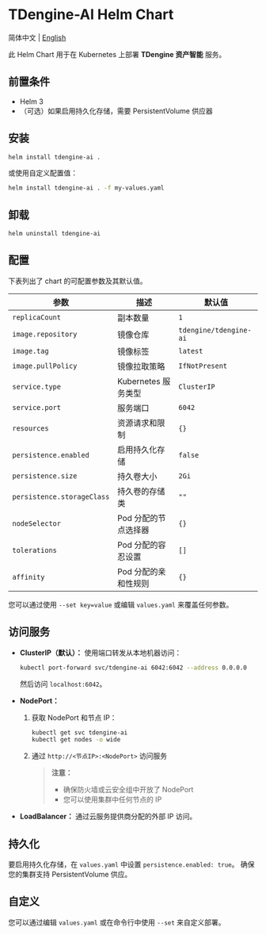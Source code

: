# TDengine-AI Helm Chart

简体中文 | [English](README.md)

此 Helm Chart 用于在 Kubernetes 上部署 **TDengine 资产智能** 服务。

## 前置条件

- Helm 3
- （可选）如果启用持久化存储，需要 PersistentVolume 供应器

## 安装

```bash
helm install tdengine-ai .
```

或使用自定义配置值：

```bash
helm install tdengine-ai . -f my-values.yaml
```

## 卸载

```bash
helm uninstall tdengine-ai
```

## 配置

下表列出了 chart 的可配置参数及其默认值。

| 参数                      | 描述                                       | 默认值                  |
|--------------------------|-------------------------------------------|------------------------|
| `replicaCount`           | 副本数量                                   | `1`                    |
| `image.repository`       | 镜像仓库                                   | `tdengine/tdengine-ai` |
| `image.tag`              | 镜像标签                                   | `latest`               |
| `image.pullPolicy`       | 镜像拉取策略                               | `IfNotPresent`         |
| `service.type`           | Kubernetes 服务类型                        | `ClusterIP`            |
| `service.port`           | 服务端口                                   | `6042`                 |
| `resources`              | 资源请求和限制                             | `{}`                   |
| `persistence.enabled`    | 启用持久化存储                             | `false`                |
| `persistence.size`       | 持久卷大小                                 | `2Gi`                  |
| `persistence.storageClass`| 持久卷的存储类                            | `""`                   |
| `nodeSelector`           | Pod 分配的节点选择器                       | `{}`                   |
| `tolerations`            | Pod 分配的容忍设置                         | `[]`                   |
| `affinity`               | Pod 分配的亲和性规则                       | `{}`                   |

您可以通过使用 `--set key=value` 或编辑 `values.yaml` 来覆盖任何参数。

## 访问服务

- **ClusterIP（默认）：**
  使用端口转发从本地机器访问：
  ```bash
  kubectl port-forward svc/tdengine-ai 6042:6042 --address 0.0.0.0
  ```
  然后访问 `localhost:6042`。

- **NodePort：**
  1. 获取 NodePort 和节点 IP：
     ```bash
     kubectl get svc tdengine-ai
     kubectl get nodes -o wide
     ```
  2. 通过 `http://<节点IP>:<NodePort>` 访问服务
     > **注意：**
     > - 确保防火墙或云安全组中开放了 NodePort
     > - 您可以使用集群中任何节点的 IP

- **LoadBalancer：**
  通过云服务提供商分配的外部 IP 访问。

## 持久化

要启用持久化存储，在 `values.yaml` 中设置 `persistence.enabled: true`。
确保您的集群支持 PersistentVolume 供应。

## 自定义

您可以通过编辑 `values.yaml` 或在命令行中使用 `--set` 来自定义部署。